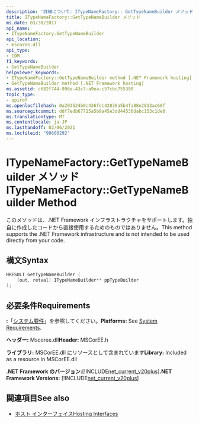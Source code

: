 ```yaml
---
description: '詳細について: ITypeNameFactory:: GetTypeNameBuilder メソッド'
title: ITypeNameFactory::GetTypeNameBuilder メソッド
ms.date: 03/30/2017
api_name:
- ITypeNameFactory.GetTypeNameBuilder
api_location:
- mscoree.dll
api_type:
- COM
f1_keywords:
- GetTypeNameBuilder
helpviewer_keywords:
- ITypeNameFactory::GetTypeNameBuilder method [.NET Framework hosting]
- GetTypeNameBuilder method [.NET Framework hosting]
ms.assetid: c682f744-996e-43c7-a9ea-c57cbc755398
topic_type:
- apiref
ms.openlocfilehash: 0a203524b0c436fdc42836a5b4fa88e2813ac60f
ms.sourcegitcommit: ddf7edb67715a5b9a45e3dd44536dabc153c1de0
ms.translationtype: MT
ms.contentlocale: ja-JP
ms.lasthandoff: 02/06/2021
ms.locfileid: "99680292"
---
```

# <a name="itypenamefactorygettypenamebuilder-method"></a><span data-ttu-id="4d67f-103">ITypeNameFactory::GetTypeNameBuilder メソッド</span><span class="sxs-lookup"><span data-stu-id="4d67f-103">ITypeNameFactory::GetTypeNameBuilder Method</span></span>

<span data-ttu-id="4d67f-104">このメソッドは、.NET Framework インフラストラクチャをサポートします。独自に作成したコードから直接使用するためのものではありません。</span><span class="sxs-lookup"><span data-stu-id="4d67f-104">This method supports the .NET Framework infrastructure and is not intended to be used directly from your code.</span></span>  
  
## <a name="syntax"></a><span data-ttu-id="4d67f-105">構文</span><span class="sxs-lookup"><span data-stu-id="4d67f-105">Syntax</span></span>  
  
```cpp  
HRESULT GetTypeNameBuilder (  
    [out, retval] ITypeNameBuilder** ppTypeBuilder  
);  
```  
  
## <a name="requirements"></a><span data-ttu-id="4d67f-106">必要条件</span><span class="sxs-lookup"><span data-stu-id="4d67f-106">Requirements</span></span>  

 <span data-ttu-id="4d67f-107">**:**「[システム要件](../../get-started/system-requirements.md)」を参照してください。</span><span class="sxs-lookup"><span data-stu-id="4d67f-107">**Platforms:** See [System Requirements](../../get-started/system-requirements.md).</span></span>  
  
 <span data-ttu-id="4d67f-108">**ヘッダー:** Mscoree.dll</span><span class="sxs-lookup"><span data-stu-id="4d67f-108">**Header:** MSCorEE.h</span></span>  
  
 <span data-ttu-id="4d67f-109">**ライブラリ:** MSCorEE.dll にリソースとして含まれています</span><span class="sxs-lookup"><span data-stu-id="4d67f-109">**Library:** Included as a resource in MSCorEE.dll</span></span>  
  
 <span data-ttu-id="4d67f-110">**.NET Framework のバージョン:**[!INCLUDE[net_current_v20plus](../../../../includes/net-current-v20plus-md.md)]</span><span class="sxs-lookup"><span data-stu-id="4d67f-110">**.NET Framework Versions:** [!INCLUDE[net_current_v20plus](../../../../includes/net-current-v20plus-md.md)]</span></span>  
  
## <a name="see-also"></a><span data-ttu-id="4d67f-111">関連項目</span><span class="sxs-lookup"><span data-stu-id="4d67f-111">See also</span></span>

- [<span data-ttu-id="4d67f-112">ホスト インターフェイス</span><span class="sxs-lookup"><span data-stu-id="4d67f-112">Hosting Interfaces</span></span>](hosting-interfaces.md)
